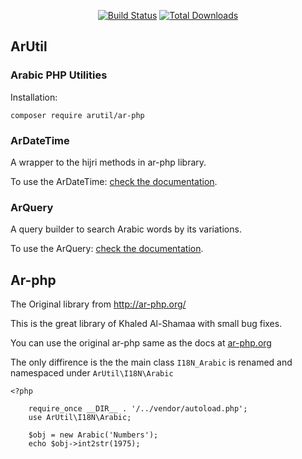 <p align="center">
<a href="https://travis-ci.org/alhoqbani/ar-php"><img src="https://travis-ci.org/alhoqbani/ar-php.svg?branch=master" alt="Build Status"></a>
<a href="https://packagist.org/packages/arutil/ar-php"><img src="https://poser.pugx.org/arutil/ar-php/downloads" alt="Total Downloads"></a>
</p>

## ArUtil
### Arabic PHP Utilities

Installation:
```
composer require arutil/ar-php
```

### ArDateTime
A wrapper to the hijri methods in ar-php library. 

To use the ArDateTime: [check the documentation](https://github.com/alhoqbani/ar-php/blob/master/docs/ArDateTime.md). 

### ArQuery
A query builder to search Arabic words by its variations. 

To use the ArQuery: [check the documentation](https://github.com/alhoqbani/ar-php/blob/master/docs/ArQuery.md). 




## Ar-php

The Original library from http://ar-php.org/

This is the great library of Khaled Al-Shamaa with small bug fixes. 

You can use the original ar-php same as the docs at [ar-php.org](http://www.ar-php.org)

The only diffirence is the the main class `I18N_Arabic` is renamed and namespaced under `ArUtil\I18N\Arabic`
```
<?php 
    
    require_once __DIR__ . '/../vendor/autoload.php';
    use ArUtil\I18N\Arabic;
    
    $obj = new Arabic('Numbers');
    echo $obj->int2str(1975); 

```

